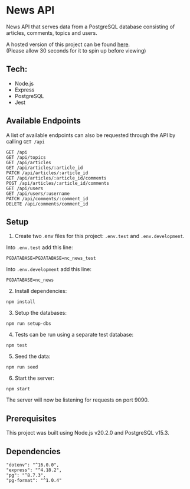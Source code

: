 # News API

News API that serves data from a PostgreSQL database consisting of articles, comments, topics and users.  
  
A hosted version of this project can be found [here](https://news-api-qn5t.onrender.com/).  
(Please allow 30 seconds for it to spin up before viewing)  
  
## Tech:  
* Node.js
* Express
* PostgreSQL
* Jest  
  
## Available Endpoints  
  
A list of available endpoints can also be requested through the API by calling `GET /api`  
```
GET /api
GET /api/topics
GET /api/articles
GET /api/articles/:article_id
PATCH /api/articles/:article_id
GET /api/articles/:article_id/comments
POST /api/articles/:article_id/comments
GET /api/users
GET /api/users/:username
PATCH /api/comments/:comment_id
DELETE /api/comments/comment_id
```  
  
## Setup  
  
1. Create two .env files for this project: `.env.test` and `.env.development`.  
  
Into `.env.test` add this line:  
```
PGDATABASE=PGDATABASE=nc_news_test
```
  
Into `.env.development` add this line:  
```
PGDATABASE=nc_news
```
  
  
2. Install dependencies:  
```
npm install
```
  
  
3. Setup the databases:  
```
npm run setup-dbs
```
  
  
4. Tests can be run using a separate test database:  
```
npm test
```
  
  
5. Seed the data:  
```
npm run seed
```
  
  
6. Start the server:  
```
npm start
```
  
The server will now be listening for requests on port 9090.

## Prerequisites  
  
This project was built using Node.js v20.2.0 and PostgreSQL v15.3.  
  
## Dependencies  
  
```
"dotenv": "^16.0.0",
"express": "^4.18.2",
"pg": "^8.7.3",
"pg-format": "^1.0.4"
```